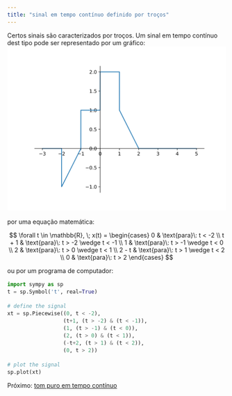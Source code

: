 ```yaml
---
title: "sinal em tempo contínuo definido por troços"
---
```


 Certos sinais são caracterizados por troços. Um sinal em tempo contínuo dest tipo pode ser representado por um gráfico:
![sinal-cont-6-trocos](pub/ss-sin/conc/attachments/sinal-cont-6-trocos.svg)

por uma equação matemática:

$$
\forall t \in \mathbb{R}, \; x(t) =
\begin{cases}
0 & \text{para}\: t < -2 \\
t + 1 & \text{para}\: t > -2 \wedge t < -1 \\
1 & \text{para}\: t > -1 \wedge t < 0 \\
2 & \text{para}\: t > 0 \wedge t < 1 \\
2 - t & \text{para}\: t > 1 \wedge t < 2 \\
0 & \text{para}\: t > 2
\end{cases}
$$


ou por um programa de computador:

```python
import sympy as sp
t = sp.Symbol('t', real=True)

# define the signal
xt = sp.Piecewise((0, t < -2),
                  (t+1, (t > -2) & (t < -1)),
                  (1, (t > -1) & (t < 0)),
                  (2, (t > 0) & (t < 1)),
                  (-t+2, (t > 1) & (t < 2)),
                  (0, t > 2))

# plot the signal
sp.plot(xt)
```


Próximo: [tom puro em tempo contínuo](pub/ss-sin/conc/tom%20puro%20em%20tempo%20contínuo.md)